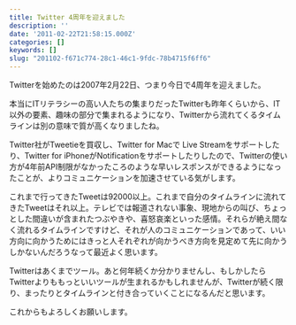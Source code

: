 ```yaml
---
title: Twitter 4周年を迎えました
description: ''
date: '2011-02-22T21:58:15.000Z'
categories: []
keywords: []
slug: "201102-f671c774-28c1-46c1-9fdc-78b4715f6ff6"
---
```

Twitterを始めたのは2007年2月22日、つまり今日で4周年を迎えました。

本当にITリテラシーの高い人たちの集まりだったTwitterも昨年くらいから、IT以外の要素、趣味の部分で集まれるようになり、Twitterから流れてくるタイムラインは別の意味で質が高くなりましたね。

Twitter社がTweetieを買収し、Twitter for Macで Live Streamをサポートしたり、Twitter for iPhoneがNotificationをサポートしたりしたので、Twitterの使い方が4年前API制限がなかったころのような早いレスポンスができるようになったことが、よりコミュニケーションを加速させている気がします。

これまで行ってきたTweetは92000以上。これまで自分のタイムラインに流れてきたTweetはそれ以上。テレビでは報道されない事象、現地からの叫び、ちょっとした間違いが含まれたつぶやきや、喜怒哀楽といった感情。それらが絶え間なく流れるタイムラインですけど、それが人のコミュニケーションであって、いい方向に向かうためにはきっと人それぞれが向かうべき方向を見定めて先に向かうしかないんだろうなって最近よく思います。

Twitterはあくまでツール。あと何年続くか分かりませんし、もしかしたらTwitterよりももっといいツールが生まれるかもしれませんが、Twitterが続く限り、まったりとタイムラインと付き合っていくことになるんだと思います。

これからもよろしくお願いします。